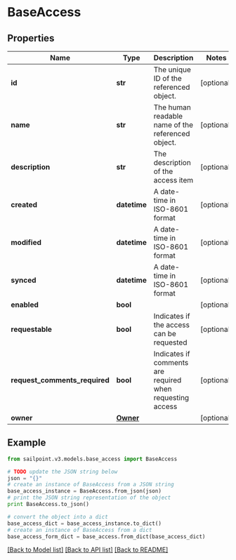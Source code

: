# BaseAccess


## Properties
Name | Type | Description | Notes
------------ | ------------- | ------------- | -------------
**id** | **str** | The unique ID of the referenced object. | [optional] 
**name** | **str** | The human readable name of the referenced object. | [optional] 
**description** | **str** | The description of the access item | [optional] 
**created** | **datetime** | A date-time in ISO-8601 format | [optional] 
**modified** | **datetime** | A date-time in ISO-8601 format | [optional] 
**synced** | **datetime** | A date-time in ISO-8601 format | [optional] 
**enabled** | **bool** |  | [optional] 
**requestable** | **bool** | Indicates if the access can be requested | [optional] 
**request_comments_required** | **bool** | Indicates if comments are required when requesting access | [optional] 
**owner** | [**Owner**](Owner.md) |  | [optional] 

## Example

```python
from sailpoint.v3.models.base_access import BaseAccess

# TODO update the JSON string below
json = "{}"
# create an instance of BaseAccess from a JSON string
base_access_instance = BaseAccess.from_json(json)
# print the JSON string representation of the object
print BaseAccess.to_json()

# convert the object into a dict
base_access_dict = base_access_instance.to_dict()
# create an instance of BaseAccess from a dict
base_access_form_dict = base_access.from_dict(base_access_dict)
```
[[Back to Model list]](../README.md#documentation-for-models) [[Back to API list]](../README.md#documentation-for-api-endpoints) [[Back to README]](../README.md)


